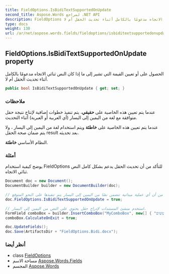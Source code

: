 ```yaml
---
title: FieldOptions.IsBidiTextSupportedOnUpdate
second_title: Aspose.Words لمراجع .NET API
description: FieldOptions ملكية. الحصول على أو تعيين القيمة التي تشير إلى ما إذا كان النص ثنائي الاتجاه مدعومًا بالكامل أثناء تحديث الحقل أم لا.
type: docs
weight: 130
url: /ar/net/aspose.words.fields/fieldoptions/isbiditextsupportedonupdate/
---
```

## FieldOptions.IsBidiTextSupportedOnUpdate property

الحصول على أو تعيين القيمة التي تشير إلى ما إذا كان النص ثنائي الاتجاه مدعومًا بالكامل أثناء تحديث الحقل أم لا.

```csharp
public bool IsBidiTextSupportedOnUpdate { get; set; }
```

### ملاحظات

عندما يتم تعيين هذه الخاصية على **حقيقي**، يتم تنفيذ خطوات إضافية لإنتاج نتيجة حقل متوافقة مع لغة من اليمين إلى اليسار (أي العربية أو العبرية) أثناء التحديث.

عندما يتم تعيين هذه الخاصية على **خاطئة** ويتم استخدام لغة من اليمين إلى اليسار ، ولا يتم ضمان صحة الحقل result بعد تحديثه.

النظام الأساسي **خاطئة**.

### أمثلة

يوضح كيفية استخدام FieldOptions للتأكد من أن تحديث الحقل يدعم بشكل كامل النص ثنائي الاتجاه.

```csharp
Document doc = new Document();
DocumentBuilder builder = new DocumentBuilder(doc);

// تأكد من أن أي عملية ميدانية تتضمن نصًا من اليمين إلى اليسار يتم تنفيذها على النحو المتوقع. 
doc.FieldOptions.IsBidiTextSupportedOnUpdate = true;

// استخدم منشئ المستندات لإدراج حقل يحتوي على النص من اليمين إلى اليسار.
FormField comboBox = builder.InsertComboBox("MyComboBox", new[] { "עֶשְׂרִים", "שְׁלוֹשִׁים", "אַרְבָּעִים", "חֲמִשִּׁים", "שִׁשִּׁים" }, 0);
comboBox.CalculateOnExit = true;

doc.UpdateFields();
doc.Save(ArtifactsDir + "FieldOptions.Bidi.docx");
```

### أنظر أيضا

* class [FieldOptions](../)
* مساحة الاسم [Aspose.Words.Fields](../../fieldoptions/)
* المجسم [Aspose.Words](../../../)


